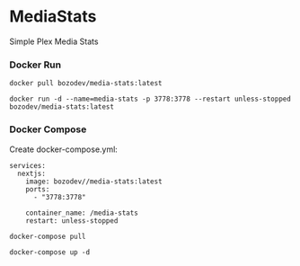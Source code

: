 # MediaStats

Simple Plex Media Stats

### Docker Run

`docker pull bozodev/media-stats:latest`

`docker run -d --name=media-stats -p 3778:3778 --restart unless-stopped bozodev/media-stats:latest`

### Docker Compose

Create docker-compose.yml:

```
services:
  nextjs:
    image: bozodev//media-stats:latest
    ports:
      - "3778:3778"

    container_name: /media-stats
    restart: unless-stopped

docker-compose pull

docker-compose up -d
```
